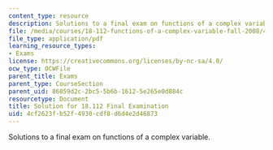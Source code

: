 ```yaml
---
content_type: resource
description: Solutions to a final exam on functions of a complex variable.
file: /media/courses/18-112-functions-of-a-complex-variable-fall-2008/4cf2623fb52f4930cdf8d6d4e2d46873_final.pdf
file_type: application/pdf
learning_resource_types:
- Exams
license: https://creativecommons.org/licenses/by-nc-sa/4.0/
ocw_type: OCWFile
parent_title: Exams
parent_type: CourseSection
parent_uid: 86059d2c-2bc5-5b6b-1612-5e265e0d084c
resourcetype: Document
title: Solution for 18.112 Final Examination
uid: 4cf2623f-b52f-4930-cdf8-d6d4e2d46873
---
```

Solutions to a final exam on functions of a complex variable.